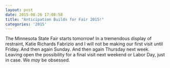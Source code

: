 ```yaml
---
layout: post
date: 2015-08-26 17:08:58
title: "Anticipation Builds for Fair 2015!"
categories: '2015'
---
```


The Minnesota State Fair starts tomorrow!  In a tremendous display of restraint, Katie Richards Fabrizio and I will not be making our first visit until Friday.  And then again Sunday.  And then again Thursday next week.  Leaving open the possibility for a final visit next weekend or Labor Day, just in case.  We _may_ be obsessed.

